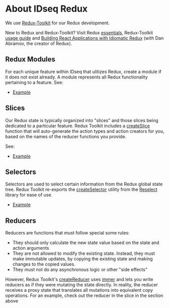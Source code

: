 # About IDseq Redux

We use [Redux-Toolkit](https://redux-toolkit.js.org/) for our Redux development.

New to Redux and Redux-Toolkit? Visit Redux [essentials](https://redux.js.org/tutorials/essentials/part-1-overview-concepts), Redux-Toolkit [usage guide](https://redux-toolkit.js.org/usage/usage-guide) and [Building React Applications with Idiomatic Redux](https://egghead.io/courses/building-react-applications-with-idiomatic-redux) (with Dan Abramov, the creator of Redux).

## Redux Modules

For each unique feature within IDseq that ulitizes Redux, create a module if it does not exist already. A module represents all Redux functionality pertaining to a feature. See:

- [Example](https://github.com/chanzuckerberg/czid-web-private/blob/main/app/assets/src/redux/modules/discovery)


## Slices

Our Redux state is typically organized into "slices" and those slices being dedicated to a particular feature. Redux Toolkit includes a [createSlice](https://redux-toolkit.js.org/usage/usage-guide#creating-slices-of-state) function that will auto-generate the action types and action creators for you, based on the names of the reducer functions you provide.

 See:

- [Example](https://github.com/chanzuckerberg/czid-web-private/blob/main/app/assets/src/redux/modules/discovery/slice.js)


## Selectors

Selectors are used to select certain information from the Redux global state tree. Redux Toolkit re-exports the [createSelector](https://redux-toolkit.js.org/api/createSelector) utility from the [Reselect](https://github.com/reduxjs/reselect) library for ease of use. 

- [Example](https://github.com/chanzuckerberg/czid-web-private/blob/main/app/assets/src/redux/modules/discovery/selectors.js)


## Reducers 

Reducers are functions that must follow special some rules:
- They should only calculate the new state value based on the state and action arguments
- They are not allowed to modify the existing state. Instead, they must make immutable updates, by copying the existing state and making changes to the copied values.
- They must not do any asynchronous logic or other "side effects"

However, Redux Toolkit's [createReducer](https://redux-toolkit.js.org/api/createReducer#overview) uses [immer](https://github.com/immerjs/immer) and lets you write reducers as if they were mutating the state directly. In reality, the reducer receives a proxy state that translates all mutations into equivalent copy operations. For an example, check out the reducer in the slice in the section above